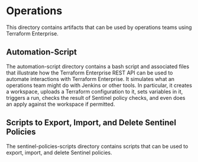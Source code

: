 # Operations
This directory contains artifacts that can be used by operations teams using Terraform Enterprise.

## Automation-Script
The automation-script directory contains a bash script and associated files that illustrate how the Terraform Enterprise REST API can be used to automate interactions with Terraform Enterprise. It simulates what an operations team might do with Jenkins or other tools. In particular, it creates a workspace, uploads a Terraform configuration to it, sets variables in it, triggers a run, checks the result of Sentinel policy checks, and even does an apply against the workspace if permitted.

## Scripts to Export, Import, and Delete Sentinel Policies
The sentinel-policies-scripts directory contains scripts that can be used to export, import, and delete Sentinel policies.
